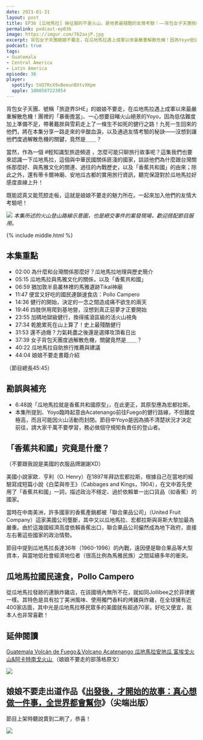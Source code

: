 ```yaml
---
date: 2021-01-31
layout: post
title: EP36 [瓜地馬拉] 姊征服的不是火山，是地表最殘酷的友情考驗！——背包女子天團挑戰阿卡特南戈火山 ft. 娘娘不要走 Yoyo、雪莉
permalink: podcast-ep036
image: https://imgur.com/762axjP.jpg
excerpt: 背包女子天團娘娘不要走，在瓜地馬拉遇上成軍以來最嚴重解散危機！因為Yoyo低估難度加上準備不足，帶著戴胖與雪莉走上了一條生不如死的火山健行之路；他們究竟是如何活著回來而且沒有絕交？本集將揭開其關鍵！此外，我們也會好好來認識這個跟台灣關係頗好、與馬雅文化關聯密切、曾經是個「香蕉共和國」的中美重要大國！
podcast: true
tags:
- Guatemala
- Central America
- Latin America
episode: 36
player:
  spotify: 5VQ7RcX9vBeeunBXtvXKpm
  apple: 1000507223954
---
```


背包女子天團、號稱「旅遊界SHE」的娘娘不要走，在瓜地馬拉遇上成軍以來最嚴重解散危機！團裡的「暴衝擔當」、一心想要目睹火山絕景的Yoyo，因為低估難度加上準備不足，帶著戴胖與雪莉走上了一條生不如死的健行之路！九死一生回來的他們，將在本集分享一路走來的辛酸血淚，以及通過友情考驗的秘訣——沒想到讓他們度過解散危機的關鍵，竟然是＿＿？

當然，作為一個 #輕知識型旅遊頻道 ，怎麼可能只聊旅行故事呢？這集我們也要來認識一下瓜地馬拉，這個與中華民國關係匪淺的國家，談談他們為什麼跟台灣關係那麼好、與馬雅文化的關連、過往的內戰歷史，以及「香蕉共和國」的由來；除此之外，還有蒂卡爾神廟、安地瓜古都的實用旅行資訊，聽完保證對於瓜地馬拉好感度直線上升！

既能認真又能荒腔走板，這就是娘娘不要走的魅力所在。一起來加入他們的友情大考驗吧！

![](https://imgur.com/nl5bhng.jpg)
*本集所述的火山登山路線示意圖，也是絕交事件的案發現場，歡迎搭配節目服用。*



{% include middle.html %}

## 本集重點

* 02:00 為什麼和台灣關係那麼好？瓜地馬拉地理與歷史簡介
* 05:15 瓜地馬拉與馬雅文化的關係，以及「香蕉共和國」
* 06:59 猶加敦半島叢林裡的馬雅遺跡Tikal神廟
* 11:47 便宜又好吃的國民連鎖速食店：Pollo Campero
* 14:36 健行的開始，決定的一念之間造成痛不欲生的兩天
* 19:46 四肢併用爬到基地營，沒想到真正惡夢才正要開始
* 23:55 加碼地獄級健行，換得搖滾區級的活火山視角
* 27:34 乾脆累死在山上算了！史上最殘酷健行
* 31:53 還不過癮？力氣耗盡之後還是選擇攻頂看日出
* 37:39 女子背包天團度過解散危機，關鍵竟然是＿＿？
* 40:22 瓜地馬拉自助旅行推薦與建議
* 44:04 娘娘不要走書籍介紹

（節目總長45:45）

## 勘誤與補充

* 6:48說「瓜地馬拉就是香蕉共和國原型」，在此更正，其原型應為宏都拉斯。
* 本集所提到、Yoyo臨時起意由Acatenango前往Fuego的健行路線，不但難度極高，而且可能因火山活動而封閉。節目中Yoyo是因為搞不清楚狀況才決定前往，請大家千萬不要學習，務必做個守規矩負責任的登山者。

## 「香蕉共和國」究竟是什麼？

（不要跟我說是美國的衣服品牌謝謝XD）

美國小說家歐．亨利（O. Henry）在1897年拜訪宏都拉斯，根據自己在當地的經驗寫成短篇小說《白菜與帝王》（Cabbages and Kings，1904），在文中首先使用了「香蕉共和國」一詞，描述政治不穩定、過於依賴單一出口貨品（如香蕉）的國家。

當時在中南美洲，許多國家的香蕉產銷都被「聯合果品公司」（United Fruit Company）這家美國公司壟斷，其中又以瓜地馬拉、宏都拉斯與哥斯大黎加最為嚴重。由於這幾國經濟高度依賴香蕉出口，聯合果品公司儼然成為地下政府，直接左右著這些國家的政治情勢。

節目中提到瓜地馬拉長達36年（1960-1996）的內戰，遠因便是聯合果品等大型資本，與當地低社會經濟地位者（很高比例為馬雅民族）之間延續多年的衝突。

## 瓜地馬拉國民速食，Pollo Campero

從瓜地馬拉發跡的連鎖炸雞店，在該國境內無所不在，就如同Jollibee之於菲律賓一樣。其特色是具有拉丁美洲風味、使用獨門香料的烤雞與炸雞，在全球擁有近400家店面，其中光是瓜地馬拉移民眾多的美國就有超過70家。好吃又便宜，我本人也非常喜歡！

## 延伸閱讀

[Guatemala Volcán de Fuego＆Volcano Acatenango 瓜地馬拉安地瓜 富埃戈火山&阿卡特南戈火山
](https://bit.ly/3j5183B)（娘娘不要走的部落格原文）

![](https://static.wixstatic.com/media/d5e5c4_541893d4ec3d4737a72e8696750f760f~mv2.jpg)

## 娘娘不要走出道作品《[出發後，才開始的故事：真心想做一件事，全世界都會幫你](https://www.books.com.tw/products/0010877672)》（尖端出版）

節目上架時聽說賣到二刷了，恭喜！

![](https://www.books.com.tw/img/001/087/76/0010877672_bc_01.jpg)
